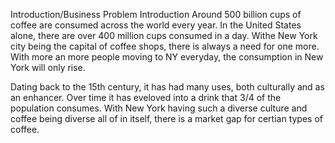 Introduction/Business Problem
Introduction
Around 500 billion cups of coffee are consumed across the world every year. In the United States alone, there are over 400 million cups consumed in a day. Withe New York city being the capital of coffee shops, there is always a need for one more. With more an more people moving to NY everyday, the consumption in New York will only rise.

Dating back to the 15th century, it has had many uses, both culturally and as an enhancer. Over time it has eveloved into a drink that 3/4 of the population consumes. With New York having such a diverse culture and coffee being diverse all of in itself, there is a market gap for certian types of coffee.
